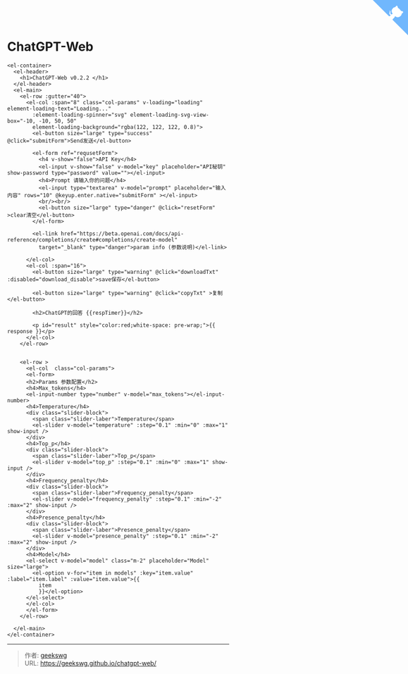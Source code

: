 # ChatGPT-Web

<!--more-->
<!DOCTYPE html>
<html lang="zh">

<head>
  <meta charset="UTF-8">
  <meta name="viewport" content="width=device-width, initial-scale=1.0">
  <title>ChatGPT-Web</title>
  <script src="https://cdn.bootcdn.net/ajax/libs/vue/3.2.45/vue.global.js"></script>
  <link href="https://cdn.bootcdn.net/ajax/libs/element-plus/2.2.28/index.css" rel="stylesheet" />


  <script src="https://cdn.bootcdn.net/ajax/libs/axios/1.2.5/axios.min.js"></script>
  <script src="https://cdn.bootcdn.net/ajax/libs/element-plus/2.2.28/index.full.js"></script>

  <style>
    .github-corner:hover .octo-arm {
      animation: octocat-wave 560ms ease-in-out
    }

    @keyframes octocat-wave {

      0%,
      100% {
        transform: rotate(0)
      }

      20%,
      60% {
        transform: rotate(-25deg)
      }

      40%,
      80% {
        transform: rotate(10deg)
      }
    }

    @media (max-width:500px) {
      .github-corner:hover .octo-arm {
        animation: none
      }

      .github-corner .octo-arm {
        animation: octocat-wave 560ms ease-in-out
      }
    }

    .el-header {
      background: var(--el-color-black);
      color: aliceblue;
    }

    .slider-block {
      display: flex;
      align-items: center;
    }

    .slider-block .el-slider {
      margin-top: 0;
      margin-left: 12px;
    }

    .slider-block .slider-laber {
      font-size: 14px;
      color: var(--el-text-color-secondary);
      line-height: 44px;
      flex: 1;
      overflow: hidden;
      text-overflow: ellipsis;
      white-space: nowrap;
      margin-bottom: 0;
    }

    .slider-block .slider-laber+.el-slider {
      flex: 0 0 70%;
    }

    body {
      margin: 0 !important;
      height: 100%;
    }
  </style>

</head>

<body>
  <a href="https://github.com/SmileBuild/ChatGPT-Web" class="github-corner" aria-label="View source on GitHub"><svg
      width="80" height="80" viewBox="0 0 250 250"
      style="fill:#70B7FD; color:#fff; position: absolute; top: 0; border: 0; right: 0;" aria-hidden="true">
      <path d="M0,0 L115,115 L130,115 L142,142 L250,250 L250,0 Z"></path>
      <path
        d="M128.3,109.0 C113.8,99.7 119.0,89.6 119.0,89.6 C122.0,82.7 120.5,78.6 120.5,78.6 C119.2,72.0 123.4,76.3 123.4,76.3 C127.3,80.9 125.5,87.3 125.5,87.3 C122.9,97.6 130.6,101.9 134.4,103.2"
        fill="currentColor" style="transform-origin: 130px 106px;" class="octo-arm"></path>
      <path
        d="M115.0,115.0 C114.9,115.1 118.7,116.5 119.8,115.4 L133.7,101.6 C136.9,99.2 139.9,98.4 142.2,98.6 C133.8,88.0 127.5,74.4 143.8,58.0 C148.5,53.4 154.0,51.2 159.7,51.0 C160.3,49.4 163.2,43.6 171.4,40.1 C171.4,40.1 176.1,42.5 178.8,56.2 C183.1,58.6 187.2,61.8 190.9,65.4 C194.5,69.0 197.7,73.2 200.1,77.6 C213.8,80.2 216.3,84.9 216.3,84.9 C212.7,93.1 206.9,96.0 205.4,96.6 C205.1,102.4 203.0,107.8 198.3,112.5 C181.9,128.9 168.3,122.5 157.7,114.1 C157.9,116.9 156.7,120.9 152.7,124.9 L141.0,136.5 C139.8,137.7 141.6,141.9 141.8,141.8 Z"
        fill="currentColor" class="octo-body"></path>
    </svg></a>
  <div id="hello-vue">

    <el-container>
      <el-header>
        <h1>ChatGPT-Web v0.2.2 </h1>
      </el-header>
      <el-main>
        <el-row :gutter="40">
          <el-col :span="8" class="col-params" v-loading="loading" element-loading-text="Loading..."
            :element-loading-spinner="svg" element-loading-svg-view-box="-10, -10, 50, 50"
            element-loading-background="rgba(122, 122, 122, 0.8)">
            <el-button size="large" type="success" @click="submitForm">Send发送</el-button>
            
            <el-form ref="requsetForm">
              <h4 v-show="false">API Key</h4>
              <el-input v-show="false" v-model="key" placeholder="API秘钥" show-password type="password" value=""></el-input>
              <h4>Prompt 请输入你的问题</h4>
              <el-input type="textarea" v-model="prompt" placeholder="输入内容" rows="10" @keyup.enter.native="submitForm" ></el-input>
              <br/><br/>
              <el-button size="large" type="danger" @click="resetForm" >clear清空</el-button>
            </el-form>

            <el-link href="https://beta.openai.com/docs/api-reference/completions/create#completions/create-model"
              target="_blank" type="danger">param info (参数说明)</el-link>

          </el-col>
          <el-col :span="16">
            <el-button size="large" type="warning" @click="downloadTxt" :disabled="download_disable">save保存</el-button>
              
            <el-button size="large" type="warning" @click="copyTxt" >复制</el-button>
              
            <h2>ChatGPT的回答 {{respTimer}}</h2>

            <p id="result" style="color:red;white-space: pre-wrap;">{{ response }}</p>
          </el-col>
        </el-row>


        <el-row >
          <el-col  class="col-params">
          <el-form>
          <h2>Params 参数配置</h2>
          <h4>Max_tokens</h4>
          <el-input-number type="number" v-model="max_tokens"></el-input-number>
          <h4>Temperature</h4>
          <div class="slider-block">
            <span class="slider-laber">Temperature</span>
            <el-slider v-model="temperature" :step="0.1" :min="0" :max="1" show-input />
          </div>
          <h4>Top_p</h4>
          <div class="slider-block">
            <span class="slider-laber">Top_p</span>
            <el-slider v-model="top_p" :step="0.1" :min="0" :max="1" show-input />
          </div>
          <h4>Frequency_penalty</h4>
          <div class="slider-block">
            <span class="slider-laber">Frequency_penalty</span>
            <el-slider v-model="frequency_penalty" :step="0.1" :min="-2" :max="2" show-input />
          </div>
          <h4>Presence_penalty</h4>
          <div class="slider-block">
            <span class="slider-laber">Presence_penalty</span>
            <el-slider v-model="presence_penalty" :step="0.1" :min="-2" :max="2" show-input />
          </div>
          <h4>Model</h4>
          <el-select v-model="model" class="m-2" placeholder="Model" size="large">
            <el-option v-for="item in models" :key="item.value" :label="item.label" :value="item.value">{{
              item
              }}</el-option>
          </el-select>
          </el-col>
          </el-form>
        </el-row>

      </el-main>
    </el-container>
  </div>

  <script>
    const HelloVueApp = {
      data() {
        return {
          loading: false,
          key: '',
          prompt: '',
          temperature: 1,
          top_p: 1,
          max_tokens: 2048,
          frequency_penalty: 0,
          presence_penalty: 0,
          stop: ["Human:", "AI:"],
          model: 'text-davinci-003',
          models: ['text-davinci-003', 'text-davinci-002', 'text-curie-001'],
          response: '',
          download_disable: true,
          respTimer: '',
          timer: null,
          timeCounter: 0
        }
      },
      watch: {
        response(resp) {
          if (resp == '') {
            this.download_disable = true;
          } else {
            this.download_disable = false;
          }
        }
      },
      methods: {
        resetForm(){
          this.$refs.requsetForm.resetFields();
          this.prompt = '';
        },
        startTimer(){
          this.timeCounter = 0;
          this.timer = setInterval(() => {
            this.timerFun();
          },1000);
        },
        timerFun(){
          this.timeCounter++;
          this.respTimer = '正在思考中'+this.timeCounter + '秒';
        },
        stopTimer(){
          clearInterval(this.timer);
          this.respTimer = '本次思考了'+this.timeCounter + '秒！';
          this.timer = null;
        },
        downloadTxt() {
          let text = 'Prompt: ' + this.prompt + '\n' + document.getElementById('result').innerText;
          let element = document.createElement("a");
          let file = new Blob([text], { type: 'text/plain' });
          element.href = URL.createObjectURL(file);
          element.download = "download.txt";
          element.click();
        },
        copyTxt() {
          let text = document.getElementById('result').innerText;
          const input = document.createElement('input');
          document.body.appendChild(input);
          input.setAttribute('value', text);
          input.select();
          if (document.execCommand('copy')) {
              document.execCommand('copy');
              alert('复制成功')
              console.log('复制成功');
          }
          //this.$refs.result.select()
          //document.execCommand('copy')
        },
        submitForm() {
          let data = {
            prompt: this.prompt,
            temperature: this.temperature,
            top_p: this.top_p,
            model: this.model,
            max_tokens: this.max_tokens,
            frequency_penalty: this.frequency_penalty,
            presence_penalty: this.presence_penalty,
            stop: this.stop
          }
          this.loading = true;
          this.startTimer();
          let myKey = "c2stQjZUcnhwUW40cnFmM3BNRTFZQWZUM0JsYmtGSnY2OEp3NGZ4ZkhYYWp3dmlXdUVr";
          axios.post('https://api.openai.com/v1/completions', data, {
            headers: {
              'Content-Type': 'application/json',
              'Authorization': `Bearer ` + atob(myKey),
              //'Authorization': `Bearer ` + this.key,
            }
          })
            .then(response => {
              this.loading = false
              this.response = response.data.choices[0].text;
              console.log(this.response)
            })
            .catch(error => {
              this.loading = false
              console.log(error);
            })
            .finally(() => {
              this.stopTimer();
            });
        }
      }
    }

    Vue.createApp(HelloVueApp).use(ElementPlus).mount('#hello-vue')
  </script>
</body>

</html>

---

> 作者: [geekswg](https://geekswg.github.io)  
> URL: https://geekswg.github.io/chatgpt-web/  

